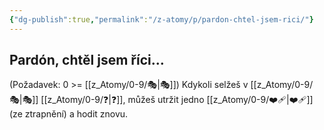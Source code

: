 ```yaml
---
{"dg-publish":true,"permalink":"/z-atomy/p/pardon-chtel-jsem-rici/"}
---
```


## Pardón, chtěl jsem říci...
(Požadavek: 0 >= [[z_Atomy/0-9/🎭\|🎭]]) Kdykoli selžeš v [[z_Atomy/0-9/🎭\|🎭]] [[z_Atomy/0-9/❓\|❓]], můžeš utržit jedno [[z_Atomy/0-9/❤️‍🩹\|❤️‍🩹]] (ze ztrapnění) a hodit znovu.